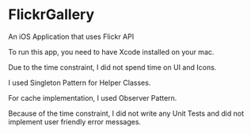 # FlickrGallery
An iOS Application that uses Flickr API

To run this app, you need to have Xcode installed on your mac.

Due to the time constraint, I did not spend time on UI and Icons.

I used Singleton Pattern for Helper Classes.

For cache implementation, I used Observer Pattern.

Because of the time constraint, I did not write any Unit Tests and did not implement user friendly error messages.
